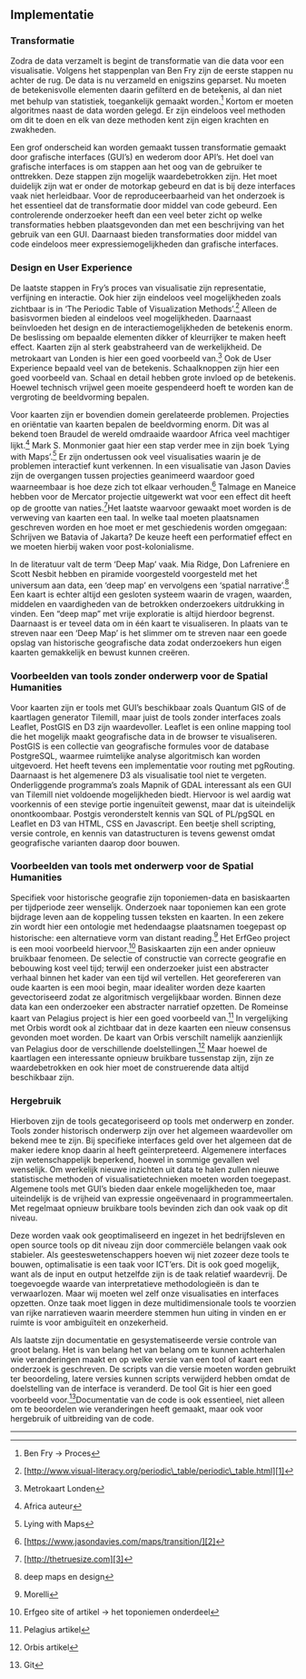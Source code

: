 ## Implementatie

### Transformatie

Zodra de data verzamelt is begint de transformatie van die data voor een visualisatie. Volgens het stappenplan van Ben Fry zijn de eerste stappen nu achter de rug. De data is nu verzameld en enigszins geparset. Nu moeten de betekenisvolle elementen daarin gefilterd en de betekenis, al dan niet met behulp van statistiek, toegankelijk gemaakt worden.[^1] Kortom er moeten algoritmes naast de data worden gelegd. Er zijn eindeloos veel methoden om dit te doen en elk van deze methoden kent zijn eigen krachten en zwakheden. 

Een grof onderscheid kan worden gemaakt tussen transformatie gemaakt door grafische interfaces (GUI’s) en wederom door API’s. Het doel van grafische interfaces is om stappen aan het oog van de gebruiker te onttrekken. Deze stappen zijn mogelijk waardebetrokken zijn. Het moet duidelijk zijn wat er onder de motorkap gebeurd en dat is bij deze interfaces vaak niet herleidbaar. Voor de reproduceerbaarheid van het onderzoek is het essentieel dat de transformatie door middel van code gebeurd. Een controlerende onderzoeker heeft dan een veel beter zicht op welke transformaties hebben plaatsgevonden dan met een beschrijving van het gebruik van een GUI. Daarnaast bieden transformaties door middel van code eindeloos meer expressiemogelijkheden dan grafische interfaces. 

### Design en User Experience

De laatste stappen in Fry’s proces van visualisatie zijn representatie, verfijning en interactie. Ook hier zijn eindeloos veel mogelijkheden zoals zichtbaar is in ‘The Periodic Table of Visualization Methods’.[^2] Alleen de basisvormen bieden al eindeloos veel mogelijkheden. Daarnaast beïnvloeden het design en de interactiemogelijkheden de betekenis enorm. De beslissing om bepaalde elementen dikker of kleurrijker te maken heeft effect. Kaarten zijn al sterk geabstraheerd van de werkelijkheid. De metrokaart van Londen is hier een goed voorbeeld van.[^3] Ook de User Experience bepaald veel van de betekenis. Schaalknoppen zijn hier een goed voorbeeld van. Schaal en detail hebben grote invloed op de betekenis. Hoewel technisch vrijwel geen moeite gespendeerd hoeft te worden kan de vergroting de beeldvorming bepalen.

Voor kaarten zijn er bovendien domein gerelateerde problemen. Projecties en oriëntatie van kaarten bepalen de beeldvorming enorm. Dit was al bekend toen Braudel de wereld omdraaide waardoor Africa veel machtiger lijkt.[^4] Mark S. Monmonier gaat hier een stap verder mee in zijn boek ‘Lying with Maps’.[^5] Er zijn ondertussen ook veel visualisaties waarin je de problemen interactief kunt verkennen. In een visualisatie van Jason Davies zijn de overgangen tussen projecties geanimeerd waardoor goed waarneembaar is hoe deze zich tot elkaar verhouden.[^6] Talmage en Maneice hebben voor de Mercator projectie uitgewerkt wat voor een effect dit heeft op de grootte van naties.[^7]Het laatste waarvoor gewaakt moet worden is de verweving van kaarten een taal. In welke taal moeten plaatsnamen geschreven worden en hoe moet er met geschiedenis worden omgegaan: Schrijven we Batavia of Jakarta? De keuze heeft een performatief effect en we moeten hierbij waken voor post-kolonialisme. 

In de literatuur valt de term ‘Deep Map’ vaak. Mia Ridge, Don Lafreniere en Scott Nesbit hebben en piramide voorgesteld voorgesteld met het universum aan data, een ‘deep map’ en vervolgens een ‘spatial narrative’.[^8] Een kaart is echter altijd een gesloten systeem waarin de vragen, waarden, middelen en vaardigheden van de betrokken onderzoekers uitdrukking in vinden. Een “deep map” met vrije exploratie is altijd hierdoor begrenst. Daarnaast is er teveel data om in één kaart te visualiseren. In plaats van te streven naar een ‘Deep Map’ is het slimmer om te streven naar een goede opslag van historische geografische data zodat onderzoekers hun eigen kaarten gemakkelijk en bewust kunnen creëren. 

### Voorbeelden van tools zonder onderwerp voor de Spatial Humanities

Voor kaarten zijn er tools met GUI’s beschikbaar zoals Quantum GIS of de kaartlagen generator Tilemill, maar juist de tools zonder interfaces zoals Leaflet, PostGIS en D3 zijn waardevoller. Leaflet is een online mapping tool die het mogelijk maakt geografische data in de browser te visualiseren. PostGIS is een collectie van geografische formules voor de database PostgreSQL, waarmee ruimtelijke analyse algoritmisch kan worden uitgevoerd. Het heeft tevens een implementatie voor routing met pgRouting. Daarnaast is het algemenere D3 als visualisatie tool niet te vergeten. Onderliggende programma’s zoals Mapnik of GDAL interessant als een GUI van Tilemill niet voldoende mogelijkheden biedt. Hiervoor is wel aardig wat voorkennis of een stevige portie ingenuïteit gewenst, maar dat is uiteindelijk onontkoombaar. Postgis veronderstelt kennis van SQL of PL/pgSQL en Leaflet en D3 van HTML, CSS en Javascript. Een beetje shell scripting, versie controle, en kennis van datastructuren is tevens gewenst omdat geografische varianten daarop door bouwen.

### Voorbeelden van tools met onderwerp voor de Spatial Humanities

Specifiek voor historische geografie zijn toponiemen-data en  basiskaarten per tijdperiode zeer wenselijk. Onderzoek naar toponiemen kan een grote bijdrage leven aan de koppeling tussen teksten en kaarten. In een zekere zin wordt hier een ontologie met hedendaagse plaatsnamen toegepast op historische: een alternatieve vorm van distant reading.[^9] Het ErfGeo project is een mooi voorbeeld hiervoor.[^10] Basiskaarten zijn een ander opnieuw bruikbaar fenomeen. De selectie of constructie van correcte geografie en bebouwing kost veel tijd; terwijl een onderzoeker juist een abstracter verhaal binnen het kader van een tijd wil vertellen. Het georefereren van oude kaarten is een mooi begin, maar idealiter worden deze kaarten gevectoriseerd zodat ze algoritmisch vergelijkbaar worden. Binnen deze data kan een onderzoeker een abstracter narratief opzetten. De Romeinse kaart van Pelagius project is hier een goed voorbeeld van.[^11] In vergelijking met Orbis wordt ook al zichtbaar dat in deze kaarten een nieuw consensus gevonden moet worden. De kaart van Orbis verschilt namelijk aanzienlijk van Pelagius door de verschillende doelstellingen.[^12] Maar hoewel de kaartlagen een interessante opnieuw bruikbare tussenstap zijn, zijn ze waardebetrokken en ook hier moet de construerende data altijd beschikbaar zijn.

### Hergebruik

Hierboven zijn de tools gecategoriseerd op tools met onderwerp en zonder. Tools zonder historisch onderwerp zijn over het algemeen waardevoller om bekend mee te zijn. Bij specifieke interfaces geld over het algemeen dat de maker iedere knop daarin al heeft geïnterpreteerd. Algemenere interfaces zijn wetenschappelijk beperkend, hoewel in sommige gevallen wel wenselijk. Om werkelijk nieuwe inzichten uit data te halen zullen nieuwe statistische methoden of visualisatietechnieken moeten worden toegepast. Algemene tools met GUI’s bieden daar enkele mogelijkheden toe, maar uiteindelijk is de vrijheid van expressie ongeëvenaard in programmeertalen. Met regelmaat opnieuw bruikbare tools bevinden zich dan ook vaak op dit niveau. 

Deze worden vaak ook geoptimaliseerd en ingezet in het bedrijfsleven en open source tools op dit niveau zijn door commerciële belangen vaak ook stabieler. Als geesteswetenschappers hoeven wij niet zozeer deze tools te bouwen, optimalisatie is een taak voor ICT’ers. Dit is ook goed mogelijk, want als de input en output hetzelfde zijn is de taak relatief waardevrij. De toegevoegde waarde van interpretatieve methodologieën is dan te verwaarlozen. Maar wij moeten wel zelf onze visualisaties en interfaces opzetten. Onze taak moet liggen in deze multidimensionale tools te voorzien van rijke narratieven waarin meerdere stemmen hun uiting in vinden en er ruimte is voor ambiguïteit en onzekerheid.

Als laatste zijn documentatie en gesystematiseerde versie controle van groot belang. Het is van belang het van belang om te kunnen achterhalen wie veranderingen maakt en op welke versie  van een tool of kaart een onderzoek is geschreven. De scripts van die versie moeten worden gebruikt ter beoordeling, latere versies kunnen scripts verwijderd hebben omdat de doelstelling van de interface is veranderd. De tool Git is hier een goed voorbeeld voor.[^13]Documentatie van de code is ook essentieel, niet alleen om te beoordelen wie veranderingen heeft gemaakt, maar ook voor hergebruik of uitbreiding van de code. 

---- 

[^1]:	Ben Fry -\> Proces

[^2]:	[http://www.visual-literacy.org/periodic\_table/periodic\_table.html][1]

[^3]:	Metrokaart Londen

[^4]:	Africa auteur

[^5]:	Lying with Maps

[^6]:	[https://www.jasondavies.com/maps/transition/][2]

[^7]:	[http://thetruesize.com][3]

[^8]:	deep maps en design

[^9]:	Morelli

[^10]:	Erfgeo site of artikel -\> het toponiemen onderdeel

[^11]:	Pelagius artikel

[^12]:	Orbis artikel

[^13]:	Git

[1]:	http://www.visual-literacy.org/periodic_table/periodic_table.html
[2]:	https://www.jasondavies.com/maps/transition/
[3]:	http://thetruesize.com/ "http://thetruesize.com"